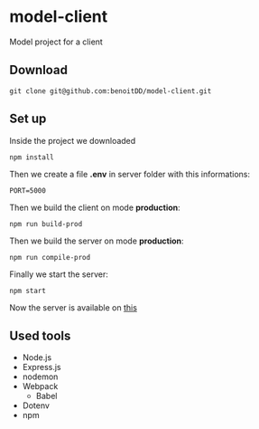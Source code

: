# model-client

Model project for a client

## Download

`git clone git@github.com:benoitDD/model-client.git`

## Set up

Inside the project we downloaded

`npm install`

Then we create a file **.env** in server folder with this informations:

```
PORT=5000
```

Then we build the client on mode **production**:

`npm run build-prod`

Then we build the server on mode **production**:

`npm run compile-prod`

Finally we start the server:

`npm start`

Now the server is available on [this](http://localhost:5000)

## Used tools

* Node.js
* Express.js
* nodemon
* Webpack
    * Babel
* Dotenv
* npm

